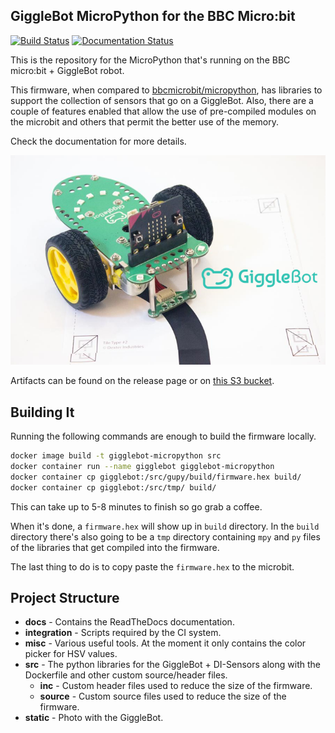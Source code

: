 ## GiggleBot MicroPython for the BBC Micro:bit 
[![Build Status](https://travis-ci.org/RobertLucian/micropython-gigglebot.svg?branch=master)](https://travis-ci.org/RobertLucian/micropython-gigglebot) [![Documentation Status](https://readthedocs.org/projects/gigglebot-dev/badge/?version=develop)](https://gigglebot-dev.readthedocs.io/en/develop/?badge=develop)

This is the repository for the MicroPython that's running on the BBC micro:bit + GiggleBot robot.

This firmware, when compared to [bbcmicrobit/micropython](https://github.com/bbcmicrobit/micropython), has libraries to support the collection of sensors that go on a GiggleBot. Also, there are a couple of features enabled that allow the use of pre-compiled modules on the microbit and others that permit the better use of the memory.

Check the documentation for more details.

![](docs/source/_static/images/GiggleBot-Line_Follower_900x.png)

Artifacts can be found on the release page or on [this S3 bucket](https://dexind.s3.amazonaws.com/index.html#micropython-gigglebot/firmware/).

## Building It

Running the following commands are enough to build the firmware locally.
```bash
docker image build -t gigglebot-micropython src
docker container run --name gigglebot gigglebot-micropython
docker container cp gigglebot:/src/gupy/build/firmware.hex build/
docker container cp gigglebot:/src/tmp/ build/
```

This can take up to 5-8 minutes to finish so go grab a coffee. 

When it's done, a `firmware.hex` will show up in `build` directory. In the `build` directory there's also going to be a `tmp` directory containing `mpy` and `py` files of the libraries that get compiled into the firmware.

The last thing to do is to copy paste the `firmware.hex` to the microbit. 

## Project Structure

* **docs** - Contains the ReadTheDocs documentation.
* **integration** - Scripts required by the CI system.
* **misc** - Various useful tools. At the moment it only contains the color picker for HSV values.
* **src** - The python libraries for the GiggleBot + DI-Sensors along with the Dockerfile and other custom source/header files.
    * **inc** - Custom header files used to reduce the size of the firmware.
    * **source** - Custom source files used to reduce the size of the firmware.
* **static** - Photo with the GiggleBot.